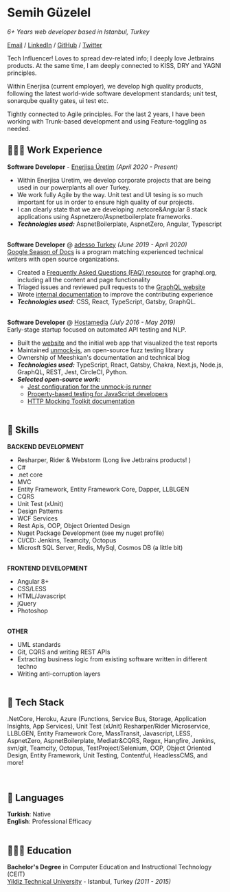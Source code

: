# Semih Güzelel

_6+ Years web developer based in Istanbul, Turkey_ <br>

[Email](mailto:semih@guzelel@gmail.com) / [LinkedIn](https://www.linkedin.com/in/carolstran/) / [GitHub](https://github.com/smhgzll/) / [Twitter](https://twitter.com/semih_guzelel/)

Tech Influencer! Loves to spread dev-related info;
I deeply love Jetbrains products. At the same time, I am deeply connected to KISS, DRY and YAGNI principles.

Within Enerjisa (current employer), we develop high quality products, following the latest world-wide software development standards; unit test, sonarqube quality gates, ui test etc.

Tightly connected to Agile principles. For the last 2 years, I have been working with Trunk-based development and using Feature-toggling as needed.

## 👩🏼‍💻 Work Experience

**Software Developer** - [Enerjisa Üretim](https://www.enerjisauretim.com.tr/) _(April 2020 - Present)_ <br>
  - Within Enerjisa Uretim, we develop corporate projects that are being used in our powerplants all over Turkey.
  - We work fully Agile by the way. Unit test and UI tesing is so much important for us in order to ensure high quality of our projects.
  - I can clearly state that we are developing .netcore&Angular 8 stack applications using Aspnetzero/Aspnetboilerplate frameworks.
  - **_Technologies used:_** AspnetBoilerplate, AspnetZero, Angular, Typescript
<br><br>

**Software Developer** @ [adesso Turkey](https://www.adesso.com.tr/) _(June 2019 - April 2020)_ <br>
[Google Season of Docs](https://developers.google.com/season-of-docs/docs/participants) is a program matching experienced technical writers with open source organizations.
  - Created a [Frequently Asked Questions (FAQ) resource](https://graphql.org/faq/) for graphql.org, including all the content and page functionality
  - Triaged issues and reviewed pull requests to the [GraphQL website](https://github.com/graphql/graphql.github.io/)
  - Wrote [internal documentation](https://github.com/graphql/graphql.github.io/blob/source/CONTRIBUTING.md) to improve the contributing experience
  - **_Technologies used:_** CSS, React, TypeScript, Gatsby, GraphQL.
<br><br>

**Software Developer** @ [Hostamedia](https://www.hostamedia.com/) _(July 2016 - May 2019)_ <br>
Early-stage startup focused on automated API testing and NLP.
  - Built the [website](https://meeshkan.com/) and the initial web app that visualized the test reports
  - Maintained [unmock-js](https://github.com/meeshkan/unmock-js), an open-source fuzz testing library
  - Ownership of Meeshkan's documentation and technical blog
  - **_Technologies used:_** TypeScript, React, Gatsby, Chakra, Next.js, Node.js, GraphQL, REST, Jest, CircleCI, Python.
  - **_Selected open-source work:_**
    - [Jest configuration for the unmock-js runner](https://github.com/meeshkan/unmock-jest-runner)
    - [Property-based testing for JavaScript developers](https://dev.to/meeshkan/property-based-testing-for-javascript-developers-21b2)
    - [HTTP Mocking Toolkit documentation](https://github.com/meeshkan/hmt)
    <br><br>

## 🔧 Skills

**BACKEND DEVELOPMENT**
  - Resharper, Rider & Webstorm (Long live Jetbrains products! )
  - C#
  - .net core
  - MVC
  - Entity Framework, Entity Framework Core, Dapper, LLBLGEN
  - CQRS
  - Unit Test (xUnit)
  - Design Patterns
  - WCF Services
  - Rest Apis, OOP, Object Oriented Design
  - Nuget Package Development (see my nuget profile)
  - CI/CD: Jenkins, Teamcity, Octopus
  - Microsft SQL Server, Redis, MySql, Cosmos DB (a little bit)
<br><br>

**FRONTEND DEVELOPMENT**
  - Angular 8+
  - CSS/LESS
  - HTML/Javascript
  - jQuery
  - Photoshop
<br><br>

**OTHER**
  - UML standards
  - Git, CQRS and writing REST APIs
  - Extracting business logic from existing software written in different techno
  - Writing anti-corruption layers
<br><br>

## 🔧 Tech Stack

.NetCore, Heroku, Azure (Functions, Service Bus, Storage, Application Insights, App Services), Unit Test (xUnit) Resharper/Rider Microservice, LLBLGEN, Entity Framework Core, MassTransit, Javascript, LESS, AspnetZero, AspnetBoilerplate, Mediatr&CQRS, Regex, Hangfire, Jenkins, svn/git, Teamcity, Octopus, TestProject/Selenium, OOP, Object Oriented Design, Entity Framework, Unit Testing, Contentful, HeadlessCMS, and more!

<br>

## 💬 Languages

**Turkish**: Native <br>
**English**: Professional Efficacy
<br><br>

## 👩🏼‍🎓 Education

**Bachelor's Degree** in Computer Education and Instructional Technology (CEIT)<br>
[Yildiz Technical University](https://yildiz.edu.tr/) - Istanbul, Turkey _(2011 - 2015)_